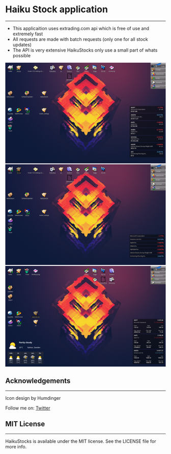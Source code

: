 # Haiku Stock application
----------------

- This applicaition uses extrading.com api which is free of use and extremely fast
- All requests are made with batch requests (only one for all stock updates)
- The API is very extensive HaikuStocks only use a small part of whats possible

<p align="center">
  <img src="https://raw.githubusercontent.com/Konrad77/HaikuStocks/master/Screenshots/normal.png" alt="Icon"/>
  <img src="https://raw.githubusercontent.com/Konrad77/HaikuStocks/master/Screenshots/small.png" alt="Icon"/>
  <img src="https://raw.githubusercontent.com/Konrad77/HaikuStocks/master/Screenshots/large.png" alt="Icon"/>
</p>

## Acknowledgements
----------------
Icon design by Humdinger

Follow me on:
[Twitter](https:://twitter.com/konrad1977)

## MIT License
----------------
HaikuStocks is available under the MIT license. See the LICENSE file for more info.